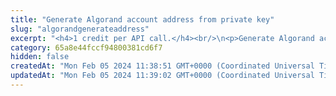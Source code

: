 ```yaml
---
title: "Generate Algorand account address from private key"
slug: "algorandgenerateaddress"
excerpt: "<h4>1 credit per API call.</h4><br/>\n<p>Generate Algorand account deposit address from private key.</p>"
category: 65a8e44fccf94800381cd6f7
hidden: false
createdAt: "Mon Feb 05 2024 11:38:51 GMT+0000 (Coordinated Universal Time)"
updatedAt: "Mon Feb 05 2024 11:39:02 GMT+0000 (Coordinated Universal Time)"
---
```

